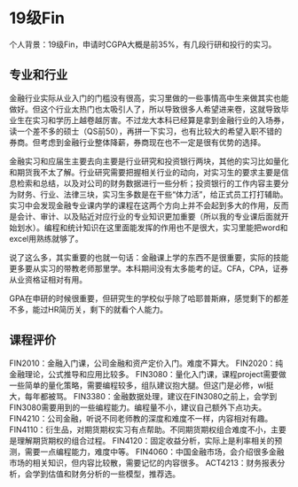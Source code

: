 # 19级Fin
个人背景：19级Fin，申请时CGPA大概是前35%，有几段行研和投行的实习。

## 专业和行业

金融行业实际从业入门的门槛没有很高，实习里做的一些事情高中生来做其实也能做好。但这个行业太热门也太吸引人了，所以导致很多人希望进来卷，这就导致毕业生在实习和学历上越卷越厉害。不过龙大本科已经算是拿到金融行业的入场券，读一个差不多的硕士（QS前50），再拼一下实习，也有比较大的希望入职不错的券商。但考虑到金融行业整体降薪，券商现在也不一定是很有优势的选择。

金融实习和应届生主要去向主要是行业研究和投资银行两块，其他的实习比如量化和期货我不太了解。行业研究需要把握相关行业的动向，对实习生的要求主要是信息检索和总结，以及对公司的财务数据进行一些分析；投资银行的工作内容主要分为财务、行业、法律三块，实习生多数是在干些“体力活”，给正式员工打打辅助。实习中会发现金融专业课内学的课程在这两个方向上并不会起到多大的作用，反而是会计、审计、以及贴近对应行业的专业知识更加重要（所以我的专业课后面就开始划水）。编程和统计知识在这里面能发挥的作用也不是很大，实习里能把word和excel用熟练就够了。

说了这么多，其实重要的也就一句话：金融课上学的东西不是很重要，实际的技能更多要从实习的带教老师那里学。本科期间没有太多能考的证。CFA，CPA，证券从业资格证相对有用。

GPA在申研的时候很重要，但研究生的学校似乎除了哈耶普斯麻，感觉剩下的都差不多，能过HR简历关，剩下的就看个人能力。

## 课程评价

FIN2010：金融入门课，公司金融和资产定价入门。难度不算大。
FIN2020：纯金融理论，公式推导和应用比较多。
FIN3080：量化入门课，课程project需要做一些简单的量化策略，需要编程较多，组队建议抱大腿。但这门是必修，wl挺大，每年都被骂。
FIN3380：金融数据处理，建议在FIN3080之前上，会学到FIN3080需要用到的一些编程能力。编程量不小，建议自己额外下点功夫。
FIN4210：公司金融，听说不同老师教的深度和难度不一样，内容相对有趣。
FIN4110：衍生品，对期货期权实习有点帮助。不同期货期权组合难度不小，主要是理解期货期权的组合过程。
FIN4120：固定收益分析，实际上是利率相关的预测，需要一点编程能力，难度中等。
FIN4060：中国金融市场，会介绍很多金融市场的相关知识，但内容比较散，需要记忆的内容很多。
ACT4213：财务报表分析，会学到估值和财务分析的一些模型，推荐选。
